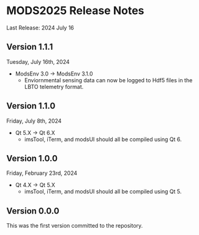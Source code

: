 # MODS2025 Release Notes
Last Release: 2024 July 16

## Version 1.1.1
Tuesday, July 16th, 2024

- ModsEnv 3.0 -> ModsEnv 3.1.0
    - Enviornmental sensing data can now be logged to Hdf5 files in the LBTO telemetry format.

## Version 1.1.0
Friday, July 8th, 2024

- Qt 5.X -> Qt 6.X
    - imsTool, iTerm, and modsUI should all be compiled using Qt 6.

## Version 1.0.0
Friday, February 23rd, 2024

- Qt 4.X -> Qt 5.X
    - imsTool, iTerm, and modsUI should all be compiled using Qt 5.

## Version 0.0.0
This was the first version committed to the repository.
